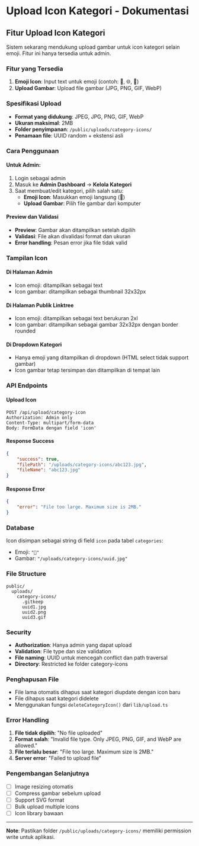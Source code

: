 # Upload Icon Kategori - Dokumentasi

## Fitur Upload Icon Kategori

Sistem sekarang mendukung upload gambar untuk icon kategori selain emoji. Fitur ini hanya tersedia untuk admin.

### Fitur yang Tersedia

1. **Emoji Icon**: Input text untuk emoji (contoh: 📱, 🌐, 🛒)
2. **Upload Gambar**: Upload file gambar (JPG, PNG, GIF, WebP)

### Spesifikasi Upload

-   **Format yang didukung**: JPEG, JPG, PNG, GIF, WebP
-   **Ukuran maksimal**: 2MB
-   **Folder penyimpanan**: `/public/uploads/category-icons/`
-   **Penamaan file**: UUID random + ekstensi asli

### Cara Penggunaan

#### Untuk Admin:

1. Login sebagai admin
2. Masuk ke **Admin Dashboard** → **Kelola Kategori**
3. Saat membuat/edit kategori, pilih salah satu:
    - **Emoji Icon**: Masukkan emoji langsung (📱)
    - **Upload Gambar**: Pilih file gambar dari komputer

#### Preview dan Validasi

-   **Preview**: Gambar akan ditampilkan setelah dipilih
-   **Validasi**: File akan divalidasi format dan ukuran
-   **Error handling**: Pesan error jika file tidak valid

### Tampilan Icon

#### Di Halaman Admin

-   Icon emoji: ditampilkan sebagai text
-   Icon gambar: ditampilkan sebagai thumbnail 32x32px

#### Di Halaman Publik Linktree

-   Icon emoji: ditampilkan sebagai text berukuran 2xl
-   Icon gambar: ditampilkan sebagai gambar 32x32px dengan border rounded

#### Di Dropdown Kategori

-   Hanya emoji yang ditampilkan di dropdown (HTML select tidak support gambar)
-   Icon gambar tetap tersimpan dan ditampilkan di tempat lain

### API Endpoints

#### Upload Icon

```
POST /api/upload/category-icon
Authorization: Admin only
Content-Type: multipart/form-data
Body: FormData dengan field 'icon'
```

#### Response Success

```json
{
    "success": true,
    "filePath": "/uploads/category-icons/abc123.jpg",
    "fileName": "abc123.jpg"
}
```

#### Response Error

```json
{
    "error": "File too large. Maximum size is 2MB."
}
```

### Database

Icon disimpan sebagai string di field `icon` pada tabel `categories`:

-   Emoji: `"📱"`
-   Gambar: `"/uploads/category-icons/uuid.jpg"`

### File Structure

```
public/
  uploads/
    category-icons/
      .gitkeep
      uuid1.jpg
      uuid2.png
      uuid3.gif
```

### Security

-   **Authorization**: Hanya admin yang dapat upload
-   **Validation**: File type dan size validation
-   **File naming**: UUID untuk mencegah conflict dan path traversal
-   **Directory**: Restricted ke folder category-icons

### Penghapusan File

-   File lama otomatis dihapus saat kategori diupdate dengan icon baru
-   File dihapus saat kategori didelete
-   Menggunakan fungsi `deleteCategoryIcon()` dari `lib/upload.ts`

### Error Handling

1. **File tidak dipilih**: "No file uploaded"
2. **Format salah**: "Invalid file type. Only JPEG, PNG, GIF, and WebP are allowed."
3. **File terlalu besar**: "File too large. Maximum size is 2MB."
4. **Server error**: "Failed to upload file"

### Pengembangan Selanjutnya

-   [ ] Image resizing otomatis
-   [ ] Compress gambar sebelum upload
-   [ ] Support SVG format
-   [ ] Bulk upload multiple icons
-   [ ] Icon library bawaan

---

**Note**: Pastikan folder `/public/uploads/category-icons/` memiliki permission write untuk aplikasi.
